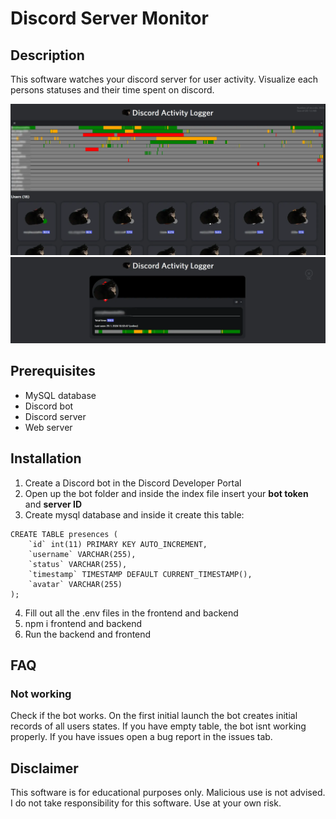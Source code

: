 # Discord Server Monitor
## Description
This software watches your discord server for user activity. Visualize each persons statuses and their time spent on discord.

![dashboard](https://github.com/jankubatt/Discord-Server-Monitor/blob/main/dashboard.webp)
![user](https://github.com/jankubatt/Discord-Server-Monitor/blob/main/user.webp)

## Prerequisites
- MySQL database
- Discord bot
- Discord server
- Web server

## Installation
1. Create a Discord bot in the Discord Developer Portal
2. Open up the bot folder and inside the index file insert your **bot token** and **server ID**
3. Create mysql database and inside it create this table:
```
CREATE TABLE presences (
    `id` int(11) PRIMARY KEY AUTO_INCREMENT,
    `username` VARCHAR(255),
    `status` VARCHAR(255),
    `timestamp` TIMESTAMP DEFAULT CURRENT_TIMESTAMP(),
    `avatar` VARCHAR(255)
);
```
4. Fill out all the .env files in the frontend and backend
5. npm i frontend and backend
6. Run the backend and frontend

## FAQ
### Not working
Check if the bot works. On the first initial launch the bot creates initial records of all users states. If you have empty table, the bot isnt working properly. If you have issues open a bug report in the issues tab.

## Disclaimer
This software is for educational purposes only. Malicious use is not advised. I do not take responsibility for this software. Use at your own risk.
